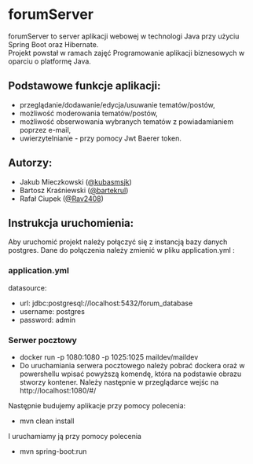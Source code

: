 ﻿# forumServer
 
forumServer to server aplikacji webowej w technologi Java przy użyciu Spring Boot oraz Hibernate.  
Projekt powstał w ramach zajęć Programowanie aplikacji biznesowych w oparciu o platformę Java.

## Podstawowe funkcje aplikacji: 
*	przeglądanie/dodawanie/edycja/usuwanie tematów/postów,
*	możliwość moderowania tematów/postów,
*	możliwość obserwowania wybranych tematów z powiadamianiem poprzez e-mail,
*	uwierzytelnianie - przy pomocy Jwt Baerer token.

## Autorzy:
* Jakub Mieczkowski ([@kubasmsjk]( https://github.com/kubasmsjk))
* Bartosz Kraśniewski ([@bartekrul]( https://github.com/bartekrul))
* Rafał Ciupek ([@Rav2408]( https://github.com/Rav2408))

## Instrukcja uruchomienia:
Aby uruchomić projekt należy połączyć się z instancją bazy danych postgres. 
Dane do połączenia należy zmienić w pliku application.yml :
 
### application.yml 
datasource:
   * url: jdbc:postgresql://localhost:5432/forum_database
   * username: postgres
   * password: admin

### Serwer pocztowy
* docker run -p 1080:1080 -p 1025:1025 maildev/maildev
* Do uruchamiania serwera pocztowego należy pobrać dockera oraż w powershellu wpisać powyższą komendę, która na podstawie obrazu stworzy kontener. Należy następnie w przeglądarce wejśc na http://localhost:1080/#/

Następnie budujemy aplikacje przy pomocy polecenia:
* mvn clean install

I uruchamiamy ją przy pomocy polecenia
* mvn spring-boot:run